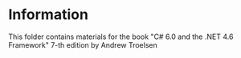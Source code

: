 Information
===========

This folder contains materials for the book "C# 6.0 and the .NET 4.6 Framework" 7-th edition 
by Andrew Troelsen
